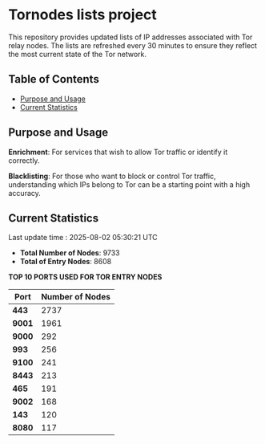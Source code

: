 # Tornodes lists project

This repository provides updated lists of IP addresses associated with Tor relay nodes. The lists are refreshed every 30 minutes to ensure they reflect the most current state of the Tor network.

## Table of Contents

- [Purpose and Usage](#purpose-and-usage)
- [Current Statistics](#current-statistics)


## Purpose and Usage

**Enrichment**: For services that wish to allow Tor traffic or identify it correctly.

**Blacklisting**: For those who want to block or control Tor traffic, understanding which IPs belong to Tor can be a starting point with a high accuracy.

## Current Statistics

Last update time : 2025-08-02 05:30:21 UTC

- **Total Number of Nodes**: 9733
- **Total of Entry Nodes**: 8608

**TOP 10 PORTS USED FOR TOR ENTRY NODES**

| **Port** | **Number of Nodes** |
|------|-----------------|
| **443**   | 2737  |
| **9001**   | 1961  |
| **9000**   | 292  |
| **993**   | 256  |
| **9100**   | 241  |
| **8443**   | 213  |
| **465**   | 191  |
| **9002**   | 168  |
| **143**   | 120  |
| **8080**   | 117  |

